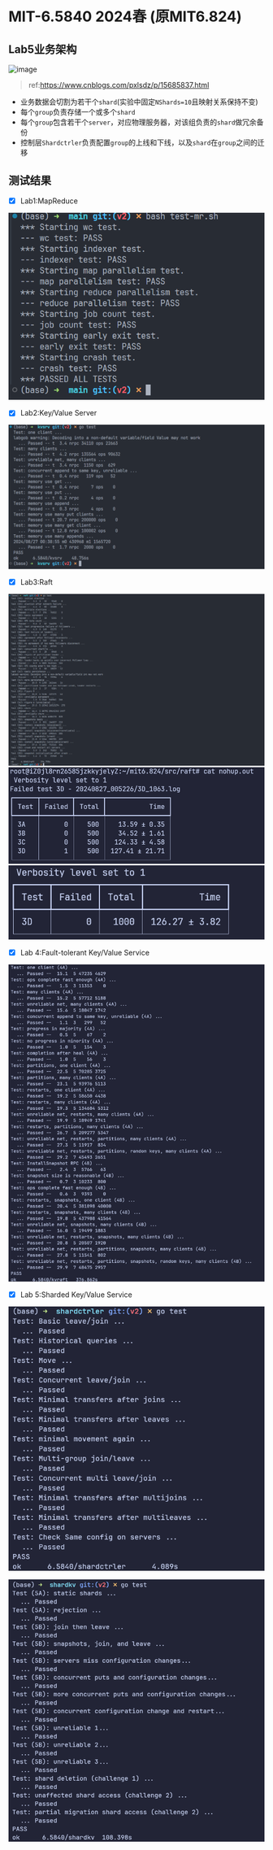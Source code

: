 # MIT-6.5840 2024春 (原MIT6.824)

## Lab5业务架构
![image](https://github.com/user-attachments/assets/6e98d12a-dc6b-4d3a-9421-c51a597b5f14)
> ref:https://www.cnblogs.com/pxlsdz/p/15685837.html

- 业务数据会切割为若干个`shard`(实验中固定`NShards=10`且映射关系保持不变)
- 每个`group`负责存储一个或多个`shard`
- 每个`group`包含若干个`server`，对应物理服务器，对该组负责的`shard`做冗余备份
- 控制层`Shardctrler`负责配置`group`的上线和下线，以及`shard`在`group`之间的迁移

## 测试结果

- [x] Lab1:MapReduce

![lab1](docs/Lab1.png)

- [x] Lab2:Key/Value Server

![lab2](docs/Lab2.png)

- [x] Lab3:Raft

![lab3](docs/Lab3.png)
![lab3-1](docs/Lab3-1.png)
![lab3-2](docs/Lab3-2.png)

- [x] Lab 4:Fault-tolerant Key/Value Service

![lab4](docs/Lab4.png)

- [x] Lab 5:Sharded Key/Value Service

![lab5A](docs/Lab5A.png)

![lab5B](docs/Lab5B.png)
